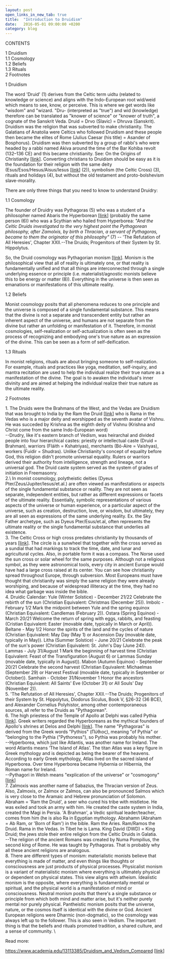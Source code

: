 ```yaml
---
layout: post
open_links_in_new_tab: true
title:  "Introduction to Druidism"
date:   2016-05-01 09:00:00 +0200
category: blog
---
```


CONTENTS

1 Druidism\
1.1 Cosmology\
1.2 Beliefs\
1.3 Rituals\
2 Footnotes

1 Druidism

The word 'Druid' (1) derives from the Celtic term uidtu (related to knowledge or science) and aligns with the Indo-European root wid/weid which means to see, know, or perceive. This is where we get words like "wisdom" and "wizard. "Dru- (interpreted as "true") and wid (knowledge) therefore can be translated as "knower of science" or "knower of truth", a cognate of the Sanskrit Veda. Druid = Drvo (Slavic) = Dhruva (Sanskrit). Druidism was the religion that was subverted to make christianity. The Galatians of Anatolia were Celtics who followed Druidism and these people then became the elites of Rome (Julius Caesar (his title) = Asander of Bosphorus). Druidism was then subverted by a group of rabbi's who were headed by a rabbi named Akiva around the time of the Bar Kohiba revolt (132–136 CE) and this became christianity. See: On the Origins of Christianity \[[link](https://lunalucifera.org/on-the-origins-of-christianity/)\]. Converting christians to Druidism should be easy as it is the foundation for their religion with the same deity (Esus/Esos/Hesus/Aisus/Iesus \[[link](https://en.wikipedia.org/wiki/Esus)\] (2)), symbolism (the Celtic Cross) (3), rituals and holidays (4), but without the old testament and proto-bolshevism slave-morality.

There are only three things that you need to know to understand Druidry:

1.1 Cosmology

The founder of Druidry was Pythagoras (5) who was a student of a philosopher named Abaris the Hyperborean \[[link](https://en.wikipedia.org/wiki/Abaris_the_Hyperborean)\] (probably the same person (6)) who was a Scythian who hailed from Hyperborea: _"And the Celtic Druids investigated to the very highest point the Pythagorean philosophy, after Zamolxis, by birth a Thracian, a servant of Pythagoras, became to them the originator of this philosophy"_ (7) -- 'The Refutation of All Heresies', Chapter XXII.--The Druids; Progenitors of their System by St. Hippolytus. 

So, the Druid cosmology was Pythagorian monism \[[link](https://en.wikipedia.org/wiki/Monism)\]. Monism is the philosophical view that all of reality is ultimately one, or that reality is fundamentally unified and that all things are interconnected through a single underlying essence or principle (i.e. materialist/agnostic monists believe this to be energy or matter (8)). Everything in the universe is then seen as emanations or manifestations of this ultimate reality.

1.2 Beliefs

Monist cosmology posits that all phenomena reduces to one principle and the universe is composed of a single fundamental substance. This means that the divine is not a separate and transcendent entity but rather an inherent aspect of the universe, and humans are not separate from the divine but rather an unfolding or manifestation of it. Therefore, in monist cosmologies, self-realization or self-actualization is often seen as the process of recognizing and embodying one's true nature as an expression of the divine. This can be seen as a form of self-deification.

1.3 Rituals

In monist religions, rituals are about bringing someone to self-realization. For example, rituals and practices like yoga, meditation, self-inquiry, and mantra recitation are used to help the individual realize their true nature as a manifestation of the divine. The goal is to awaken the individual's inner divinity and are aimed at helping the individual realize their true nature as the ultimate reality.

2 Footnotes

1\. The Druids were the Brahmans of the West, and the Vedas are Druidism that was brought to India by the Ram the Druid [[link](https://www.angelfire.com/folk/boutios/Dhruveda.html)\] who is Rama in the Vedas who is a major deity and worshipped as the seventh avatar of Vishnu. He was succeded by Krishna as the eighth deity of Vishnu (Krishna and Christ come from the same Indo-European word) \
--Drudry, like it's eastern branch of Vedism, was heirarchal and divided people into four hierarchical castes: priestly or intellectual caste (Druid = Brahman), warriors (Fláith = Kshatriyas), merchants (Bó-Aire = Vaishyas), workers (Fuidir = Shudras). Unlike Christianity's concept of equality before God, this religion didn't promote universal equality. Rulers or warriors derived their authority from intelligence, strength and lineage, not a universal god. The Druid caste system served as the system of grades of initiation in Freemasonry. \
2.\ In monist cosmology, polytheistic deities (Dyeus Pter/Zeus/Jupiter/Iesus/et.al.) are often viewed as manifestations or aspects of the single fundamental substance or reality. They are not seen as separate, independent entities, but rather as different expressions or facets of the ultimate reality. Essentially, symbolic representations of various aspects of the universe or human experience, or a particular aspect of the universe, such as creation, destruction, love, or wisdom, but ultimately, they are all seen as expressions of the same underlying reality. Ex. the Sky Father archetype, such as Dyeus Pter/Esus/et.al, often represents the ultimate reality or the single fundamental substance that underlies all existence. \
3\. The Celtic Cross or high cross predates christianity by thousands of years \[[link](https://en.wikipedia.org/wiki/Callanish_Stones)\]. The circle is a sunwheel that together with the cross served as a sundial that had markings to track the time, date, and lunar and agricultural cycles. Also, in portable form it was a compass. The Norse used the sun cross or solar wheel for the same purposes. Although not a religious symbol, as they were astronomical tools, every city in ancient Europe would have had a large cross raised at its center. You can see how christianity spread throughout Europe, through subversion. Most Europeans must have thought that christianity was simply the same religion they were already worshiping, and because of widespread illiteracy at the time, they had no idea what garbage was inside the bible.\
4\. Druidic Calendar: Yule (Winter Solstice) - December 21/22 Celebrate the rebirth of the sun (Christian Equivalent: Christmas (December 25)). Imbolc - February 1/2 Mark the midpoint between Yule and the spring equinox (Christian Equivalent: Candlemas (February 2)). Ostara (Spring Equinox) - March 20/21 Welcome the return of spring with eggs, rabbits, and feasting (Cristian Equivalent: Easter (movable date, typically in March or April)). Beltane - May 1/2 Honor the spirits of the land and the cycles of nature (Christian Equivalent: May Day (May 1) or Ascension Day (movable date, typically in May)). Litha (Summer Solstice) - June 20/21 Celebrate the peak of the sun's power (Christian Equivalent: St. John's Day (June 24)). Lammas - July 31/August 1 Mark the beginning of harvest time (Christian Equivalent: Feast of the Transfiguration (August 6) or Lammas Sunday (movable date, typically in August)). Mabon (Autumn Equinox) - September 20/21 Celebrate the second harvest (Christian Equivalent: Michaelmas (September 29) or Harvest Festival (movable date, typically in September or October)). Samhain - October 31/November 1 Honor the ancestors (Christian Equivalent: All Saints' Eve (October 31) or All Souls' Day (November 2)).\
5\. 'The Refutation of All Heresies', Chapter XXII.--The Druids; Progenitors of their System by St. Hippolytus, Diodorus Siculus, Book V, §26-32 (36 BCE), and Alexander Cornelius Polyhistor, among other contemporaneous sources, all refer to the Druids as "Pythagorean".\
6\. The high priestess of the Temple of Apollo at Delphi was called Pythia  \[[link](https://en.wikipedia.org/wiki/Pythia)\]. Greek writers regarded the Hyperboreans as the mythical founders of Apollo's shrines at Delos and Delphi  \[[link](https://en.wikipedia.org/wiki/Hyperborea#Hyperboreans_in_Delos)\]. The name "Pythagoras" is derived from the Greek words "Pythios" (Πύθιος), meaning "of Pythia" or "belonging to the Pythia ("Pythoness"), so Pythia was probably his mother. \
--Hyperborea, which just like Atlantis, was another name for Ireland. The word Atlantis means ‘The Island of Atlas’. The titan Atlas was a key figure in Greek mythology and is depicted as being the  bearer of the heavens. According to early Greek mythology, Atlas lived  on the sacred island of Hyperborea. Over time Hyperborea became Hybernia or Hibernia, the Roman name for Ireland.\
--Pythagori in Welsh means "explication of the universe" or "cosmogony" \[[link](https://books.google.co.uk/books?id=_8tcAAAAcAAJ&pg=PA126&lpg=PA126&dq=pythagori+the+meaning+of+the+universe+in+welsh&source=bl&ots=Qyp388JxZ9&sig=ACfU3U0SV77Pow0dxZm5zf_4EmXLJV8OBA&hl=en&sa=X&ved=2ahUKEwiT8PLs17nqAhUFzqQKHQWcAZMQ6AEwC3oECA0QAQ#v=onepage&q=pythagori%20the%20meaning%20of%20the%20universe%20in%20welsh&f=false)\] \
7\. Zalmoxis was another name of Sabazius, the Thracian version of Zeus. Also, Zalmoxis, or Zalmox or Zalmos, can also be pronounced Salmos which is very close to the Aramaic and Hebrew pronunciation of Solomon. Abraham = 'Ram the Druid', a seer who cured his tribe with mistletoe. He was exiled and took an army with him. He created the caste system in India, created the Magi in Persia. 'A Brahman', a Vedic spiritual leader/teacher, comes from him (he is also Ra in Egyptian mythology. Abrahamn (Abraham = Ab Ram, or 'Born of Ram') in the bible. Ram the Aries. Ram/Ramos the Druid. Rama in the Vedas. In Tibet he is Lama. King David (DWD) = King Druid; the jews stole their entire religion from the Celtic Druids in Galatia. \
--The religion of the ancient Romans was created by Numa Pompilius, the second king of Rome. He was taught by Pythagoras. That is probably why all these ancient religions are analogous. \
8\. There are different types of monism: materialistic monists believe that everything is made of matter, and even things like thoughts or consciousness are just products of physical processes. Physicalist monism is a variant of materialistic monism where everything is ultimately physical or dependent on physical states. This view aligns with atheism. Idealistic monism is the opposite, where everything is fundamentally mental or spiritual, and the physical world is a manifestation of mind or consciousness. Neutral monism posits that there's a single substance or principle from which both mind and matter arise, but it's neither purely mental nor purely physical. Pantheistic monism posits that the universe, nature, or the cosmos itself is identical with the divine or God. Ancient European religions were Dharmic (non-dogmatic), so the cosmology was always left up to the follower. This is also seen in Vedism. The important thing is that the beliefs and rituals promoted tradition, a shared culture, and a sense of community. \


Read more:  

https://www.academia.edu/13113385/Druidism_and_Vedism_Compared \[[link](https://www.academia.edu/13113385/Druidism_and_Vedism_Compared)\]  
